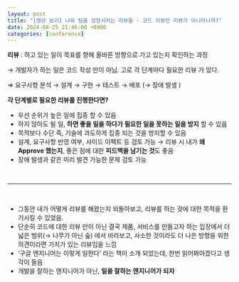 ```yaml
---
layout: post
title: "[영상 보기] 나와 팀을 성장시키는 리뷰들 - 코드 리뷰만 리뷰가 아니라니까?"
date: 2024-08-25 21:46:00 +0900
categories: [conference]
---
```


**리뷰**
: 하고 있는 일이 목표를 향해 올바른 방향으로 가고 있는지 확인하는 과정

→ 개발자가 하는 일은 코드 작성 만이 아님. 고로 각 단계마다 필요한 리뷰 가 있다.

⇒ 요구사항 분석 → 설계 → 구현 → 테스트 → 배포 (→ 장애 발생 )

**각 단계별로 필요한 리뷰를 진행한다면?**

- 우선 순위가 높은 일에 집중 할 수 있음
- 하지 않아도 될 일, **하면 좋을 일을 하다가 필요한 일을 못하는 일을 방지** 할 수 있음
- 목적보다 수단 즉, 기술에 과도하게 집중 되는 것을 방지할 수 있음
- 설계, 요구사항 반영 여부, 사이드 이펙트 등 검토 가능
→ 리뷰 시 내가 **왜 Approve 했는지**, 좋은 점에 대한 **피드백을 남기는 것**도 좋음
- 장애 발생과 같은 미리 발견 가능한 문제 검토 가능

<br/>

---

<br/>

- 그동안 내가 어떻게 리뷰를 해왔는지 되돌아보고, 리뷰를 하는 것에 대한 목적을 환기시킬 수 있었음.
- 단순히 코드에 대한 리뷰 만이 아닌 결국 제품, 서비스를 만들고자 하는 입장에서 더 넓은 범위(→ 나무가 아닌 숲) 에서 바라보고, 사소한 것이라도 더 나은 방향을 위한 의견이라면 가치가 있는 리뷰임을 느낌
- ‘구글 엔지니어는 이렇게 일한다’ 라는 책이 소개 되었는데, 한번 읽어봐야겠다고 생각이 들음
- 개발을 잘하는 엔지니어가 아닌, **일을 잘하는 엔지니어가 되자**